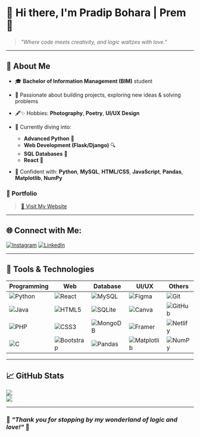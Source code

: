 # 👋 Hi there, I'm **Pradip Bohara | Prem** 💖

> *"Where code meets creativity, and logic waltzes with love."*

---

## 🌟 About Me

* 🎓 **Bachelor of Information Management (BIM)** student
* 🔦 Passionate about building projects, exploring new ideas & solving problems
* 🖋✨ Hobbies: **Photography**, **Poetry**, **UI/UX Design**
* 🌱 Currently diving into:

  * **Advanced Python** 🔄
  * **Web Development (Flask/Django)** 🔍
  * **SQL Databases** 📄
  * **React** 🚀
* 🧠 Confident with: **Python**, **MySQL**, **HTML/CSS**, **JavaScript**, **Pandas**, **Matplotlib**, **NumPy**

### 💼 Portfolio

> [🔗 Visit My Website](https://pradipbohara.com.np)

---

## 🌐 Connect with Me:

[![Instagram](https://img.shields.io/badge/Instagram-%23E4405F.svg?logo=Instagram\&logoColor=white)](https://instagram.com/frem_in_prem)
[![LinkedIn](https://img.shields.io/badge/LinkedIn-%230077B5.svg?logo=linkedin\&logoColor=white)](https://linkedin.com/in/pradip-bohara)

---

## 🔧 Tools & Technologies

| Programming                                                                                                 | Web                                                                                                                     | Database                                                                                                          | UI/UX                                                                                                                      | Others                                                                                                              |
| ----------------------------------------------------------------------------------------------------------- | ----------------------------------------------------------------------------------------------------------------------- | ----------------------------------------------------------------------------------------------------------------- | -------------------------------------------------------------------------------------------------------------------------- | ------------------------------------------------------------------------------------------------------------------- |
| ![Python](https://img.shields.io/badge/python-3670A0?style=for-the-badge\&logo=python\&logoColor=ffdd54)    | ![React](https://img.shields.io/badge/react-%2320232a.svg?style=for-the-badge\&logo=react\&logoColor=%2361DAFB)         | ![MySQL](https://img.shields.io/badge/mysql-4479A1.svg?style=for-the-badge\&logo=mysql\&logoColor=white)          | ![Figma](https://img.shields.io/badge/figma-%23F24E1E.svg?style=for-the-badge\&logo=figma\&logoColor=white)                | ![Git](https://img.shields.io/badge/git-%23F05033.svg?style=for-the-badge\&logo=git\&logoColor=white)               |
| ![Java](https://img.shields.io/badge/java-%23ED8B00.svg?style=for-the-badge\&logo=openjdk\&logoColor=white) | ![HTML5](https://img.shields.io/badge/html5-%23E34F26.svg?style=for-the-badge\&logo=html5\&logoColor=white)             | ![SQLite](https://img.shields.io/badge/sqlite-%2307405e.svg?style=for-the-badge\&logo=sqlite\&logoColor=white)    | ![Canva](https://img.shields.io/badge/Canva-%2300C4CC.svg?style=for-the-badge\&logo=Canva\&logoColor=white)                | ![GitHub](https://img.shields.io/badge/github-%23121011.svg?style=for-the-badge\&logo=github\&logoColor=white)      |
| ![PHP](https://img.shields.io/badge/php-%23777BB4.svg?style=for-the-badge\&logo=php\&logoColor=white)       | ![CSS3](https://img.shields.io/badge/css3-%231572B6.svg?style=for-the-badge\&logo=css3\&logoColor=white)                | ![MongoDB](https://img.shields.io/badge/MongoDB-%234ea94b.svg?style=for-the-badge\&logo=mongodb\&logoColor=white) | ![Framer](https://img.shields.io/badge/Framer-black?style=for-the-badge\&logo=framer\&logoColor=blue)                      | ![Netlify](https://img.shields.io/badge/netlify-%23000000.svg?style=for-the-badge\&logo=netlify\&logoColor=#00C7B7) |
| ![C](https://img.shields.io/badge/c-%2300599C.svg?style=for-the-badge\&logo=c\&logoColor=white)             | ![Bootstrap](https://img.shields.io/badge/bootstrap-%238511FA.svg?style=for-the-badge\&logo=bootstrap\&logoColor=white) | ![Pandas](https://img.shields.io/badge/pandas-%23150458.svg?style=for-the-badge\&logo=pandas\&logoColor=white)    | ![Matplotlib](https://img.shields.io/badge/Matplotlib-%23ffffff.svg?style=for-the-badge\&logo=Matplotlib\&logoColor=black) | ![NumPy](https://img.shields.io/badge/numpy-%23013243.svg?style=for-the-badge\&logo=numpy\&logoColor=white)         |

---

## 📈 GitHub Stats

![](https://nirzak-streak-stats.vercel.app/?user=pradip-bohara\&theme=merko\&hide_border=false)<br/>
![](https://github-readme-stats.vercel.app/api/top-langs/?username=pradip-bohara\&theme=merko\&hide_border=false\&include_all_commits=false\&count_private=false\&layout=compact)

---

### 🎉 *"Thank you for stopping by my wonderland of logic and love!"* 💫
